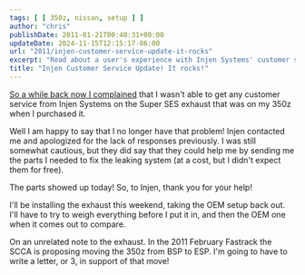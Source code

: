 ```yaml
---
tags: [ [ 350z, nissan, setup ] ]
author: "chris"
publishDate: 2011-01-21T00:40:31+00:00
updateDate: 2024-11-15T12:15:17-06:00
url: "2011/injen-customer-service-update-it-rocks"
excerpt: "Read about a user's experience with Injen Systems' customer service and the resolution of an issue with Super SES exhaust for a 350z."
title: "Injen Customer Service Update! It rocks!"
---
```


[So a while back now I complained](/unable-to-get-any-customer-service-from-injen-systems) that I wasn't able to get any customer service from Injen Systems on the Super SES exhaust that was on my 350z when I purchased it.

Well I am happy to say that I no longer have that problem! Injen contacted me and apologized for the lack of responses previously. I was still somewhat cautious, but they did say that they could help me by sending me the parts I needed to fix the leaking system (at a cost, but I didn't expect them for free).

The parts showed up today! So, to Injen, thank you for your help!

I'll be installing the exhaust this weekend, taking the OEM setup back out. I'll have to try to weigh everything before I put it in, and then the OEM one when it comes out to compare.

On an unrelated note to the exhaust. In the 2011 February Fastrack the SCCA is proposing moving the 350z from BSP to ESP. I'm  going to have to write a letter, or 3, in support of that move!
